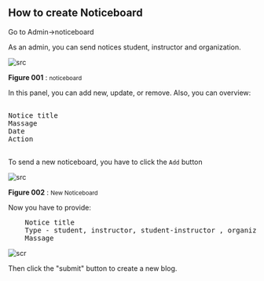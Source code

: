 ## How to create Noticeboard

Go to Admin->noticeboard

As an admin, you can send notices student, instructor and organization.

![src](/assets/lms/notices-board-list.png)

**Figure 001** : <small>noticeboard</small>

In this panel, you can add new, update, or remove. Also, you can overview:

<pre>

Notice title	
Massage
Date
Action

</pre>

To send a new noticeboard, you have to click the `Add` button

![src](/assets/lms/add-notices-board.png)

**Figure 002** : <small>New Noticeboard</small>

Now you have to provide:

<pre>
    Notice title 
    Type - student, instructor, student-instructor , organization
    Massage
</pre>

![scr](/assets/lms/notice-form.png)

Then click the "submit" button to create a new blog.
